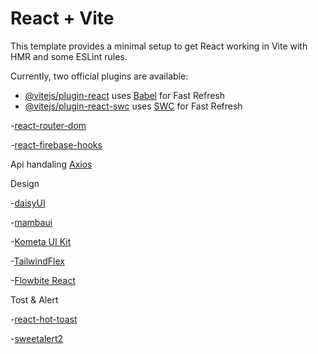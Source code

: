 # React + Vite

This template provides a minimal setup to get React working in Vite with HMR and some ESLint rules.

Currently, two official plugins are available:

- [@vitejs/plugin-react](https://github.com/vitejs/vite-plugin-react/blob/main/packages/plugin-react/README.md) uses [Babel](https://babeljs.io/) for Fast Refresh
- [@vitejs/plugin-react-swc](https://github.com/vitejs/vite-plugin-react-swc) uses [SWC](https://swc.rs/) for Fast Refresh





-[react-router-dom](https://reactrouter.com/en/main/start/tutorial)

-[react-firebase-hooks](https://www.npmjs.com/package/react-firebase-hooks/v/1.2.1)

Api handaling
[Axios](https://axios-http.com/docs/intro)




Design

-[daisyUI](https://daisyui.com/)

-[mambaui](https://www.mambaui.com/components)

-[Kometa UI Kit](https://kitwind.io/products/kometa/components)

-[TailwindFlex](https://tailwindflex.com/@sammytg7/user-profile)

-[Flowbite React](https://flowbite-react.com/docs/getting-started/introduction)

Tost & Alert

-[react-hot-toast](https://react-hot-toast.com/)

-[sweetalert2](https://sweetalert2.github.io/)